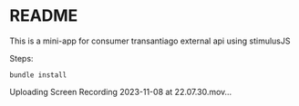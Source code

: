 # README

This is a mini-app for consumer transantiago external api using stimulusJS

Steps:
```
bundle install
```

Uploading Screen Recording 2023-11-08 at 22.07.30.mov…


